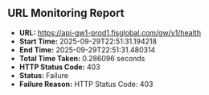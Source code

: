 ## URL Monitoring Report

- **URL:** https://api-gw1-prod1.fisglobal.com/gw/v1/health
- **Start Time:** 2025-09-29T22:51:31.194218
- **End Time:** 2025-09-29T22:51:31.480314
- **Total Time Taken:** 0.286096 seconds
- **HTTP Status Code:** 403
- **Status:** Failure
- **Failure Reason:** HTTP Status Code: 403
